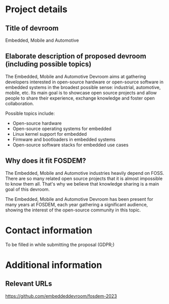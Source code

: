 # Project details
## Title of devroom

Embedded, Mobile and Automotive

## Elaborate description of proposed devroom (including possible topics)

The Embedded, Mobile and Automotive Devroom aims at gathering
developers interested in open-source hardware or open-source software
in embedded systems in the broadest possible sense: industrial,
automotive, mobile, etc. Its main goal is to showcase open source
projects and allow people to share their experience, exchange
knowledge and foster open collaboration.

Possible topics include:
* Open-source hardware
* Open-source operating systems for embedded
* Linux kernel support for embedded
* Firmware and bootloaders in embedded systems
* Open-source software stacks for embedded use cases

## Why does it fit FOSDEM?

The Embedded, Mobile and Automotive industries heavily depend on
FOSS. There are so many related open source projects that it is almost
impossible to know them all. That's why we believe that knowledge
sharing is a main goal of this devroom.

The Embedded, Mobile and Automotive Devroom has been present for many
years at FOSDEM, each year gathering a significant audience, showing
the interest of the open-source community in this topic.

# Contact information

To be filled in while submitting the proposal (GDPR;)

# Additional information
## Relevant URLs
https://github.com/embeddeddevroom/fosdem-2023

